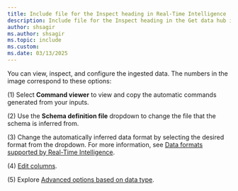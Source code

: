 ```yaml
---
title: Include file for the Inspect heading in Real-Time Intelligence
description: Include file for the Inspect heading in the Get data hub in Real-Time Intelligence.
author: shsagir
ms.author: shsagir
ms.topic: include
ms.custom: 
ms.date: 03/13/2025
---
```

You can view, inspect, and configure the ingested data. The numbers in the image correspond to these options:

(1) Select **Command viewer** to view and copy the automatic commands generated from your inputs.

(2) Use the **Schema definition file** dropdown to change the file that the schema is inferred from.

(3) Change the automatically inferred data format by selecting the desired format from the dropdown. For more information, see [Data formats supported by Real-Time Intelligence](../ingestion-supported-formats.md).

(4) [Edit columns](#edit-columns).

(5) Explore [Advanced options based on data type](#advanced-options-based-on-data-type).
